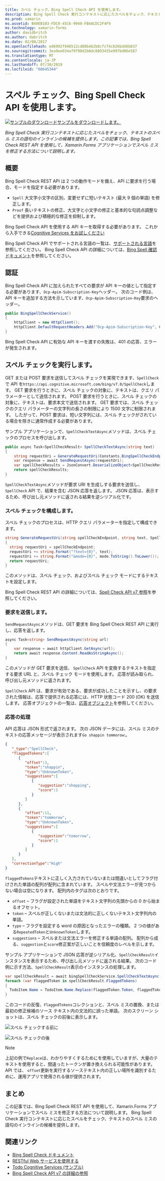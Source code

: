 ```yaml
---
title: スペル チェック、Bing Spell Check API を使用します。
description: Bing Spell Check 実行コンテキストに応じたスペルをチェック、テキストのスペル ミスの語句のインラインの候補を提供します。 この記事では、Bing Spell Check REST API を使用して、Xamarin.Forms アプリケーションでスペル ミスを修正する方法について説明します。
ms.prod: xamarin
ms.assetid: B40EB103-FDC0-45C6-9940-FB4ACDC2F4F9
ms.technology: xamarin-forms
author: davidbritch
ms.author: dabritch
ms.date: 02/08/2017
ms.openlocfilehash: ed6992f946512cd88b4b2b8cfcf4c826bdd6b837
ms.sourcegitcommit: 3ea9ee034af9790d2b0dc0893435e997bd06e587
ms.translationtype: MT
ms.contentlocale: ja-JP
ms.lasthandoff: 07/30/2019
ms.locfileid: "68645344"
---
```

# <a name="spell-checking-using-the-bing-spell-check-api"></a>スペル チェック、Bing Spell Check API を使用します。

[![サンプルのダウンロード](~/media/shared/download.png)サンプルをダウンロードします。](https://docs.microsoft.com/samples/xamarin/xamarin-forms-samples/webservices-todocognitiveservices)

_Bing Spell Check 実行コンテキストに応じたスペルをチェック、テキストのスペル ミスの語句のインラインの候補を提供します。この記事では、Bing Spell Check REST API を使用して、Xamarin.Forms アプリケーションでスペル ミスを修正する方法について説明します。_

## <a name="overview"></a>概要

Bing Spell Check REST API は 2 つの動作モードを備え、API に要求を行う場合、モードを指定する必要があります。

- `Spell` 大文字小文字の区別、変更せずに短いテキスト (最大 9 個の単語) を修正します。
- `Proof` 長いテキストの修正、大文字と小文字の修正と基本的な句読点調整などを提供および積極的な修正を抑制します。

Bing Spell Check API を使用する API キーを取得する必要があります。 これから入手できる[Cognitive Services をお試しください](https://azure.microsoft.com/try/cognitive-services/)

Bing Spell Check API でサポートされる言語の一覧は、[サポートされる言語](/azure/cognitive-services/bing-spell-check/bing-spell-check-supported-languages/)を参照してください。 Bing Spell Check API の詳細については、[Bing Spell 確認ドキュメント](/azure/cognitive-services/bing-spell-check/)を参照してください。

## <a name="authentication"></a>認証

Bing Spell Check API に加えられたすべての要求が API キーの値として指定する必要があります、`Ocp-Apim-Subscription-Key`ヘッダー。 次のコード例は、API キーを追加する方法を示しています、`Ocp-Apim-Subscription-Key`要求のヘッダー。

```csharp
public BingSpellCheckService()
{
    httpClient = new HttpClient();
    httpClient.DefaultRequestHeaders.Add("Ocp-Apim-Subscription-Key", Constants.BingSpellCheckApiKey);
}
```

Bing Spell Check API に有効な API キーを渡すの失敗は、401 の応答、エラーが発生されます。

## <a name="performing-spell-checking"></a>スペル チェックを実行します。

GET または POST 要求を送信してスペル チェックを実現できます、`SpellCheck`で API を`https://api.cognitive.microsoft.com/bing/v7.0/SpellCheck`します。 GET 要求を行うときに、スペル チェックの対象に、テキストは、クエリ パラメーターとして送信されます。 POST 要求を行うときに、スペル チェックの対象に、テキストは、要求本文で送信されます。 GET 要求では、スペル チェックのクエリ パラメーターの文字列の長さの制限により 1500 文字に制限されます。 したがって、POST 要求は、短い文字列には、スペル チェックがされている場合を除きに通常作成する必要があります。

サンプル アプリケーションで、`SpellCheckTextAsync`メソッドは、スペル チェックのプロセスを呼び出します。

```csharp
public async Task<SpellCheckResult> SpellCheckTextAsync(string text)
{
    string requestUri = GenerateRequestUri(Constants.BingSpellCheckEndpoint, text, SpellCheckMode.Spell);
    var response = await SendRequestAsync(requestUri);
    var spellCheckResults = JsonConvert.DeserializeObject<SpellCheckResult>(response);
    return spellCheckResults;
}
```

`SpellCheckTextAsync`メソッドが要求 URI を生成しする要求を送信し、 `SpellCheck` API で、結果を含む JSON 応答を返します。 JSON 応答は、表示するため、呼び出し元メソッドに返される結果を逆シリアル化です。

### <a name="configuring-spell-checking"></a>スペル チェックを構成します。

スペル チェックのプロセスは、HTTP クエリ パラメーターを指定して構成できます。

```csharp
string GenerateRequestUri(string spellCheckEndpoint, string text, SpellCheckMode mode)
{
  string requestUri = spellCheckEndpoint;
  requestUri += string.Format("?text={0}", text);                         // text to spell check
  requestUri += string.Format("&mode={0}", mode.ToString().ToLower());    // spellcheck mode - proof or spell
  return requestUri;
}
```

このメソッドは、スペル チェック、およびスペル チェック モードにするテキストを設定します。

Bing Spell Check REST API の詳細については、[Spell Check API v7 参照](/rest/api/cognitiveservices/bing-spell-check-api-v7-reference/)を参照してください。

### <a name="sending-the-request"></a>要求を送信します。

`SendRequestAsync`メソッドは、GET 要求を Bing Spell Check REST API に実行し、応答を返します。

```csharp
async Task<string> SendRequestAsync(string url)
{
    var response = await httpClient.GetAsync(url);
    return await response.Content.ReadAsStringAsync();
}
```

このメソッドが GET 要求を送信、 `SpellCheck` API を変換するテキストを指定する要求 URL と、スペル チェック モードを使用します。 応答が読み取られ、呼び出し元メソッドに返されます。

`SpellCheck` API は、要求が有効である、要求が成功したことを示すし、の要求された情報は、応答で提供される応答には、HTTP 状態コード 200 (OK) を送信します。 応答オブジェクトの一覧は、[応答オブジェクト](/rest/api/cognitiveservices/bing-spell-check-api-v7-reference#response-objects)を参照してください。

### <a name="processing-the-response"></a>応答の処理

API 応答は JSON 形式で返されます。 次の JSON データには、スペル ミスのテキストの応答メッセージが表示されます`Go shappin tommorow`:。

```json
{  
   "_type":"SpellCheck",
   "flaggedTokens":[  
      {  
         "offset":3,
         "token":"shappin",
         "type":"UnknownToken",
         "suggestions":[  
            {  
               "suggestion":"shopping",
               "score":1
            }
         ]
      },
      {  
         "offset":11,
         "token":"tommorow",
         "type":"UnknownToken",
         "suggestions":[  
            {  
               "suggestion":"tomorrow",
               "score":1
            }
         ]
      }
   ],
   "correctionType":"High"
}
```

`flaggedTokens`テキストに正しく入力されていないまたは間違いとしてフラグ付けされた単語の配列が配列に含まれています。 スペルや文法エラーが見つからない場合は空になります。 配列内のタグは次のとおりです。

- `offset` – フラグが設定された単語をテキスト文字列の先頭からの 0 から始まるオフセット。
- `token` – スペルが正しくないまたは文法的に正しくないテキスト文字列内の単語。
- `type` – フラグを設定する word の原因となったエラーの種類。 2 つの値がある`RepeatedToken`と`UnknownToken`します。
- `suggestions` – スペルまたは文法エラーを修正する単語の配列。 配列から成る、`suggestion`と`score`修正案が正しいことを信頼度のレベルを示します。

サンプル アプリケーションで JSON 応答が逆シリアル化、`SpellCheckResult`インスタンスを表示するため、呼び出し元メソッドに返される結果。 次のコード例に示す方法、`SpellCheckResult`表示のインスタンスの処理します。

```csharp
var spellCheckResult = await bingSpellCheckService.SpellCheckTextAsync(TodoItem.Name);
foreach (var flaggedToken in spellCheckResult.FlaggedTokens)
{
  TodoItem.Name = TodoItem.Name.Replace(flaggedToken.Token, flaggedToken.Suggestions.FirstOrDefault().Suggestion);
}
```

このコードの反復、`FlaggedTokens`コレクションと、スペル ミスの置換、または最初の修正候補のソース テキスト内の文法的に誤った単語。 次のスクリーン ショットは、スペル チェックの前後に表示します。

![](spell-check-images/before-spell-check.png "スペル チェックする前に")

![](spell-check-images/after-spell-check.png "スペル チェックの後")

> [!NOTE]
> 上記の例で`Replace`は、わかりやすくするためにを使用していますが、大量のテキストを使用すると、間違ったトークンが置き換えられる可能性があります。 API では、 `offset`更新を実行するソーステキスト内の正しい場所を識別するために、運用アプリで使用される値が提供されます。

## <a name="summary"></a>まとめ

この記事では、Bing Spell Check REST API を使用して、Xamarin.Forms アプリケーションでスペル ミスを修正する方法について説明します。 Bing Spell Check 実行コンテキストに応じたスペルをチェック、テキストのスペル ミスの語句のインラインの候補を提供します。

## <a name="related-links"></a>関連リンク

- [Bing Spell Check ドキュメント](/azure/cognitive-services/bing-spell-check/)
- [RESTful Web サービスを使用する](~/xamarin-forms/data-cloud/web-services/rest.md)
- [Todo Cognitive Services (サンプル)](https://docs.microsoft.com/samples/xamarin/xamarin-forms-samples/webservices-todocognitiveservices)
- [Bing Spell Check API v7 の詳細の参照](/rest/api/cognitiveservices/bing-spell-check-api-v7-reference/)
